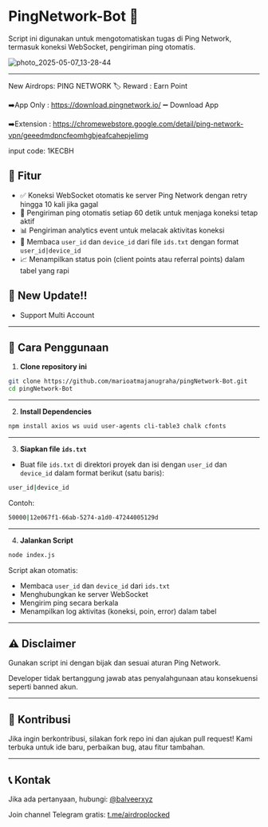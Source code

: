 # PingNetwork-Bot 🤖

Script ini digunakan untuk mengotomatiskan tugas di Ping Network, termasuk koneksi WebSocket, pengiriman ping otomatis.

![photo_2025-05-07_13-28-44](https://github.com/user-attachments/assets/0340451d-2bda-4738-9163-eef8e0d11be2)

---
New Airdrops: PING NETWORK 
🏷 Reward : Earn Point

➡️App Only : https://download.pingnetwork.io/
➖ Download App

➡️Extension : https://chromewebstore.google.com/detail/ping-network-vpn/geeedmdpncfeomhgbjeafcahepjelimg

input code: 1KECBH

## 📌 Fitur
- ✅ Koneksi WebSocket otomatis ke server Ping Network dengan retry hingga 10 kali jika gagal
- 🔄 Pengiriman ping otomatis setiap 60 detik untuk menjaga koneksi tetap aktif
- 📊 Pengiriman analytics event untuk melacak aktivitas koneksi
- 📝 Membaca `user_id` dan `device_id` dari file `ids.txt` dengan format `user_id|device_id`
- 📈 Menampilkan status poin (client points atau referral points) dalam tabel yang rapi

## 📌 New Update!!
- Support Multi Account
---

## 🚀 Cara Penggunaan

1. **Clone repository ini**
```sh
git clone https://github.com/marioatmajanugraha/pingNetwork-Bot.git
cd pingNetwork-Bot
```

---

2. **Install Dependencies**
```sh
npm install axios ws uuid user-agents cli-table3 chalk cfonts
```

---

3. **Siapkan file `ids.txt`**
   
- Buat file `ids.txt` di direktori proyek dan isi dengan `user_id` dan `device_id` dalam format berikut (satu baris):
```sh
user_id|device_id
```
Contoh:
```sh
50000|12e067f1-66ab-5274-a1d0-47244005129d
```

---

4. **Jalankan Script**
```sh
node index.js
```

Script akan otomatis:
- Membaca `user_id` dan `device_id` dari `ids.txt`
- Menghubungkan ke server WebSocket
- Mengirim ping secara berkala
- Menampilkan log aktivitas (koneksi, poin, error) dalam tabel

---

## ⚠️ Disclaimer
Gunakan script ini dengan bijak dan sesuai aturan Ping Network. 

Developer tidak bertanggung jawab atas penyalahgunaan atau konsekuensi seperti banned akun.

---

## 🤝 Kontribusi
Jika ingin berkontribusi, silakan fork repo ini dan ajukan pull request! Kami terbuka untuk ide baru, perbaikan bug, atau fitur tambahan.

---

## 📞 Kontak
Jika ada pertanyaan, hubungi: [@balveerxyz](https://t.me/balveerxyz)

Join channel Telegram gratis: [t.me/airdroplocked](https://t.me/airdroplocked)

